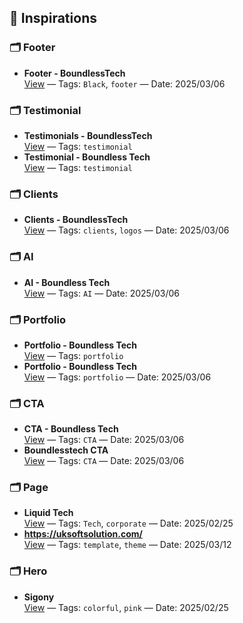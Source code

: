 ## 🔗 Inspirations

### 🗂️ Footer
- **Footer - BoundlessTech**  
  [View](https://www.boundlesstech.net/) — Tags: `Black`, `footer` — Date: 2025/03/06

### 🗂️ Testimonial
- **Testimonials - BoundlessTech**  
  [View](https://www.boundlesstech.net/) — Tags: `testimonial`
- **Testimonial - Boundless Tech**  
  [View](https://www.boundlesstech.net/) — Tags: `testimonial`

### 🗂️ Clients
- **Clients - BoundlessTech**  
  [View](https://www.boundlesstech.net/) — Tags: `clients`, `logos` — Date: 2025/03/06

### 🗂️ AI
- **AI - Boundless Tech**  
  [View](https://www.boundlesstech.net/) — Tags: `AI` — Date: 2025/03/06

### 🗂️ Portfolio
- **Portfolio - Boundless Tech**  
  [View](https://www.boundlesstech.net/) — Tags: `portfolio`
- **Portfolio - Boundless Tech**  
  [View](https://www.boundlesstech.net/) — Tags: `portfolio` — Date: 2025/03/06

### 🗂️ CTA
- **CTA - Boundless Tech**  
  [View](https://www.boundlesstech.net/) — Tags: `CTA` — Date: 2025/03/06
- **Boundlesstech CTA**  
  [View](https://www.boundlesstech.net/) — Tags: `CTA` — Date: 2025/03/06

### 🗂️ Page
- **Liquid Tech**  
  [View](https://liqteq.com/) — Tags: `Tech`, `corporate` — Date: 2025/02/25
- **https://uksoftsolution.com/**  
  [View](https://uksoftsolution.com/) — Tags: `template`, `theme` — Date: 2025/03/12

### 🗂️ Hero
- **Sigony**  
  [View](https://sigony.com/) — Tags: `colorful`, `pink` — Date: 2025/02/25
